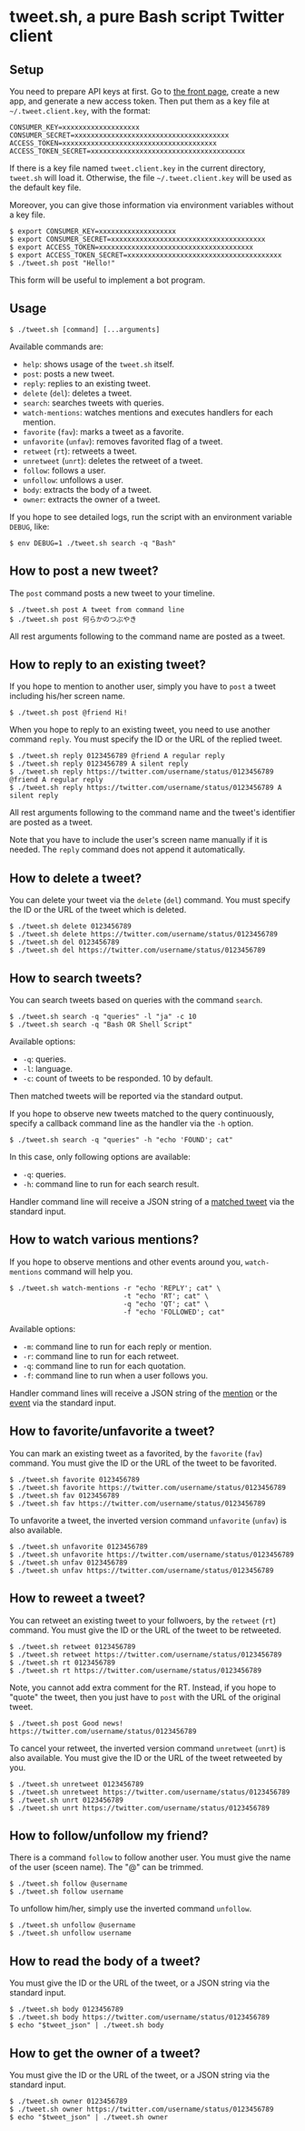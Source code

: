 # tweet.sh, a pure Bash script Twitter client

## Setup

You need to prepare API keys at first.
Go to [the front page](https://apps.twitter.com/), create a new app, and generate a new access token.
Then put them as a key file at `~/.tweet.client.key`, with the format:

~~~
CONSUMER_KEY=xxxxxxxxxxxxxxxxxxx
CONSUMER_SECRET=xxxxxxxxxxxxxxxxxxxxxxxxxxxxxxxxxxxxxx
ACCESS_TOKEN=xxxxxxxxxxxxxxxxxxxxxxxxxxxxxxxxxxxxxx
ACCESS_TOKEN_SECRET=xxxxxxxxxxxxxxxxxxxxxxxxxxxxxxxxxxxxxx
~~~

If there is a key file named `tweet.client.key` in the current directory, `tweet.sh` will load it.
Otherwise, the file `~/.tweet.client.key` will be used as the default key file.

Moreover, you can give those information via environment variables without a key file.

~~~
$ export CONSUMER_KEY=xxxxxxxxxxxxxxxxxxx
$ export CONSUMER_SECRET=xxxxxxxxxxxxxxxxxxxxxxxxxxxxxxxxxxxxxx
$ export ACCESS_TOKEN=xxxxxxxxxxxxxxxxxxxxxxxxxxxxxxxxxxxxxx
$ export ACCESS_TOKEN_SECRET=xxxxxxxxxxxxxxxxxxxxxxxxxxxxxxxxxxxxxx
$ ./tweet.sh post "Hello!"
~~~

This form will be useful to implement a bot program.

## Usage

~~~
$ ./tweet.sh [command] [...arguments]
~~~

Available commands are:

 * `help`: shows usage of the `tweet.sh` itself.
 * `post`: posts a new tweet.
 * `reply`: replies to an existing tweet.
 * `delete` (`del`): deletes a tweet.
 * `search`: searches tweets with queries.
 * `watch-mentions`: watches mentions and executes handlers for each mention.
 * `favorite` (`fav`): marks a tweet as a favorite.
 * `unfavorite` (`unfav`): removes favorited flag of a tweet.
 * `retweet` (`rt`): retweets a tweet.
 * `unretweet` (`unrt`): deletes the retweet of a tweet.
 * `follow`: follows a user.
 * `unfollow`: unfollows a user.
 * `body`: extracts the body of a tweet.
 * `owner`: extracts the owner of a tweet.

If you hope to see detailed logs, run the script with an environment variable `DEBUG`, like:

~~~
$ env DEBUG=1 ./tweet.sh search -q "Bash"
~~~

## How to post a new tweet?

The `post` command posts a new tweet to your timeline.

~~~
$ ./tweet.sh post A tweet from command line
$ ./tweet.sh post 何らかのつぶやき
~~~

All rest arguments following to the command name are posted as a tweet.

## How to reply to an existing tweet?

If you hope to mention to another user, simply you have to `post` a tweet including his/her screen name.

~~~
$ ./tweet.sh post @friend Hi!
~~~

When you hope to reply to an existing tweet, you need to use another command `reply`.
You must specify the ID or the URL of the replied tweet.

~~~
$ ./tweet.sh reply 0123456789 @friend A regular reply
$ ./tweet.sh reply 0123456789 A silent reply
$ ./tweet.sh reply https://twitter.com/username/status/0123456789 @friend A regular reply
$ ./tweet.sh reply https://twitter.com/username/status/0123456789 A silent reply
~~~

All rest arguments following to the command name and the tweet's identifier are posted as a tweet.

Note that you have to include the user's screen name manually if it is needed.
The `reply` command does not append it automatically.

## How to delete a tweet?

You can delete your tweet via the `delete` (`del`) command.
You must specify the ID or the URL of the tweet which is deleted.

~~~
$ ./tweet.sh delete 0123456789
$ ./tweet.sh delete https://twitter.com/username/status/0123456789
$ ./tweet.sh del 0123456789
$ ./tweet.sh del https://twitter.com/username/status/0123456789
~~~

## How to search tweets?

You can search tweets based on queries with the command `search`.

~~~
$ ./tweet.sh search -q "queries" -l "ja" -c 10
$ ./tweet.sh search -q "Bash OR Shell Script"
~~~

Available options:

 * `-q`: queries.
 * `-l`: language.
 * `-c`: count of tweets to be responded. 10 by default.

Then matched tweets will be reported via the standard output.

If you hope to observe new tweets matched to the query continuously, specify a callback command line as the handler via the `-h` option.

~~~
$ ./tweet.sh search -q "queries" -h "echo 'FOUND'; cat"
~~~

In this case, only following options are available:

 * `-q`: queries.
 * `-h`: command line to run for each search result.

Handler command line will receive a JSON string of a [matched tweet](https://dev.twitter.com/rest/reference/get/statuses/show/%3Aid) via the standard input.

## How to watch various mentions?

If you hope to observe mentions and other events around you, `watch-mentions` command will help you.

~~~
$ ./tweet.sh watch-mentions -r "echo 'REPLY'; cat" \
                            -t "echo 'RT'; cat" \
                            -q "echo 'QT'; cat" \
                            -f "echo 'FOLLOWED'; cat"
~~~

Available options:

 * `-m`: command line to run for each reply or mention.
 * `-r`: command line to run for each retweet.
 * `-q`: command line to run for each quotation.
 * `-f`: command line to run when a user follows you.

Handler command lines will receive a JSON string of the [mention](https://dev.twitter.com/rest/reference/get/statuses/show/%3Aid) or the [event](https://dev.twitter.com/streaming/overview/messages-types#Events_event) via the standard input.

## How to favorite/unfavorite a tweet?

You can mark an existing tweet as a favorited, by the `favorite` (`fav`) command.
You must give the ID or the URL of the tweet to be favorited.

~~~
$ ./tweet.sh favorite 0123456789
$ ./tweet.sh favorite https://twitter.com/username/status/0123456789
$ ./tweet.sh fav 0123456789
$ ./tweet.sh fav https://twitter.com/username/status/0123456789
~~~

To unfavorite a tweet, the inverted version command `unfavorite` (`unfav`) is also available.

~~~
$ ./tweet.sh unfavorite 0123456789
$ ./tweet.sh unfavorite https://twitter.com/username/status/0123456789
$ ./tweet.sh unfav 0123456789
$ ./tweet.sh unfav https://twitter.com/username/status/0123456789
~~~

## How to reweet a tweet?

You can retweet an existing tweet to your follwoers, by the `retweet` (`rt`) command.
You must give the ID or the URL of the tweet to be retweeted.

~~~
$ ./tweet.sh retweet 0123456789
$ ./tweet.sh retweet https://twitter.com/username/status/0123456789
$ ./tweet.sh rt 0123456789
$ ./tweet.sh rt https://twitter.com/username/status/0123456789
~~~

Note, you cannot add extra comment for the RT.
Instead, if you hope to "quote" the tweet, then you just have to `post` with the URL of the original tweet.

~~~
$ ./tweet.sh post Good news! https://twitter.com/username/status/0123456789
~~~

To cancel your retweet, the inverted version command `unretweet` (`unrt`) is also available.
You must give the ID or the URL of the tweet retweeted by you.

~~~
$ ./tweet.sh unretweet 0123456789
$ ./tweet.sh unretweet https://twitter.com/username/status/0123456789
$ ./tweet.sh unrt 0123456789
$ ./tweet.sh unrt https://twitter.com/username/status/0123456789
~~~

## How to follow/unfollow my friend?

There is a command `follow` to follow another user.
You must give the name of the user (sceen name). The "@" can be trimmed.

~~~
$ ./tweet.sh follow @username
$ ./tweet.sh follow username
~~~

To unfollow him/her, simply use the inverted command `unfollow`.

~~~
$ ./tweet.sh unfollow @username
$ ./tweet.sh unfollow username
~~~

## How to read the body of a tweet?

You must give the ID or the URL of the tweet, or a JSON string via the standard input.

~~~
$ ./tweet.sh body 0123456789
$ ./tweet.sh body https://twitter.com/username/status/0123456789
$ echo "$tweet_json" | ./tweet.sh body
~~~

## How to get the owner of a tweet?

You must give the ID or the URL of the tweet, or a JSON string via the standard input.

~~~
$ ./tweet.sh owner 0123456789
$ ./tweet.sh owner https://twitter.com/username/status/0123456789
$ echo "$tweet_json" | ./tweet.sh owner
~~~
